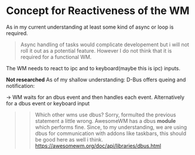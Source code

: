 # Concept for Reactiveness of the WM
As in my current understanding at least some kind of async or loop is required.

> Async handling of tasks would complicate developement but i will not roll it out as a potential feature.
> However I do not think that it is required for a functional WM.

The WM needs to react to ipc and to keyboard(maybe this is ipc) inputs.

**Not researched**
As of my shallow understanding:
D-Bus offers queing and notification:

-> WM waits for an dbus event and then handles each event. 
Alternatively for a dbus event or keyboard input

>> Which other wms use dbus?
> Sorry, formulted the previous statement a little wrong. AwesomeWM has a dbus **module** which performs fine.
> Since, to my understanding, we are using dbus for communication with addons like taskbars, this should be good here as well i think.
> https://awesomewm.org/doc/api/libraries/dbus.html
